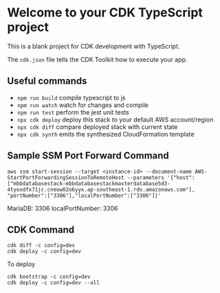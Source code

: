 # Welcome to your CDK TypeScript project

This is a blank project for CDK development with TypeScript.

The `cdk.json` file tells the CDK Toolkit how to execute your app.

## Useful commands

* `npm run build`   compile typescript to js
* `npm run watch`   watch for changes and compile
* `npm run test`    perform the jest unit tests
* `npx cdk deploy`  deploy this stack to your default AWS account/region
* `npx cdk diff`    compare deployed stack with current state
* `npx cdk synth`   emits the synthesized CloudFormation template

## Sample SSM Port Forward Command
```
aws ssm start-session --target <instance-id> --document-name AWS-StartPortForwardingSessionToRemoteHost --parameters '{"host": ["mbbdatabasestack-mbbdatabasestackmasterdatabase5d3-4tyoxdfx71jc.cneow02o6yyx.ap-southeast-1.rds.amazonaws.com"], "portNumber":["3306"],"localPortNumber":["3306"]}'
```
MariaDB: 3306
localPortNumber: 3306


## CDK Command
```
cdk diff -c config=dev
cdk deploy -c config=dev
```

To deploy
```
cdk bootstrap -c config=dev
cdk deploy -c config=dev --all
```
